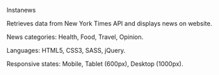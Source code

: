 Instanews

Retrieves data from New York Times API and displays news on website.

News categories: Health, Food, Travel, Opinion.

Languages: HTML5, CSS3, SASS, jQuery.

Responsive states: Mobile, Tablet (600px), Desktop (1000px).